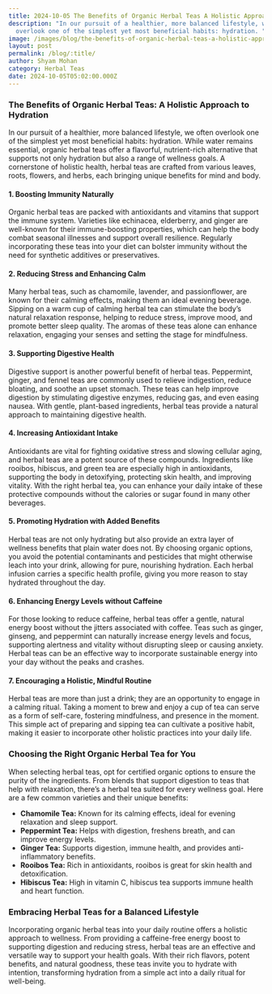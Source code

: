 ```yaml
---
title: 2024-10-05 The Benefits of Organic Herbal Teas A Holistic Approach to Hydration
description: "In our pursuit of a healthier, more balanced lifestyle, we often
  overlook one of the simplest yet most beneficial habits: hydration. "
image: /images/blog/the-benefits-of-organic-herbal-teas-a-holistic-approach-to-hydration.webp
layout: post
permalink: /blog/:title/
author: Shyam Mohan
category: Herbal Teas
date: 2024-10-05T05:02:00.000Z
---
```

### The Benefits of Organic Herbal Teas: A Holistic Approach to Hydration

In our pursuit of a healthier, more balanced lifestyle, we often overlook one of the simplest yet most beneficial habits: hydration. While water remains essential, organic herbal teas offer a flavorful, nutrient-rich alternative that supports not only hydration but also a range of wellness goals. A cornerstone of holistic health, herbal teas are crafted from various leaves, roots, flowers, and herbs, each bringing unique benefits for mind and body.

#### 1. **Boosting Immunity Naturally**
   Organic herbal teas are packed with antioxidants and vitamins that support the immune system. Varieties like echinacea, elderberry, and ginger are well-known for their immune-boosting properties, which can help the body combat seasonal illnesses and support overall resilience. Regularly incorporating these teas into your diet can bolster immunity without the need for synthetic additives or preservatives.

#### 2. **Reducing Stress and Enhancing Calm**
   Many herbal teas, such as chamomile, lavender, and passionflower, are known for their calming effects, making them an ideal evening beverage. Sipping on a warm cup of calming herbal tea can stimulate the body’s natural relaxation response, helping to reduce stress, improve mood, and promote better sleep quality. The aromas of these teas alone can enhance relaxation, engaging your senses and setting the stage for mindfulness.

#### 3. **Supporting Digestive Health**
   Digestive support is another powerful benefit of herbal teas. Peppermint, ginger, and fennel teas are commonly used to relieve indigestion, reduce bloating, and soothe an upset stomach. These teas can help improve digestion by stimulating digestive enzymes, reducing gas, and even easing nausea. With gentle, plant-based ingredients, herbal teas provide a natural approach to maintaining digestive health.

#### 4. **Increasing Antioxidant Intake**
   Antioxidants are vital for fighting oxidative stress and slowing cellular aging, and herbal teas are a potent source of these compounds. Ingredients like rooibos, hibiscus, and green tea are especially high in antioxidants, supporting the body in detoxifying, protecting skin health, and improving vitality. With the right herbal tea, you can enhance your daily intake of these protective compounds without the calories or sugar found in many other beverages.

#### 5. **Promoting Hydration with Added Benefits**
   Herbal teas are not only hydrating but also provide an extra layer of wellness benefits that plain water does not. By choosing organic options, you avoid the potential contaminants and pesticides that might otherwise leach into your drink, allowing for pure, nourishing hydration. Each herbal infusion carries a specific health profile, giving you more reason to stay hydrated throughout the day.

#### 6. **Enhancing Energy Levels without Caffeine**
   For those looking to reduce caffeine, herbal teas offer a gentle, natural energy boost without the jitters associated with coffee. Teas such as ginger, ginseng, and peppermint can naturally increase energy levels and focus, supporting alertness and vitality without disrupting sleep or causing anxiety. Herbal teas can be an effective way to incorporate sustainable energy into your day without the peaks and crashes.

#### 7. **Encouraging a Holistic, Mindful Routine**
   Herbal teas are more than just a drink; they are an opportunity to engage in a calming ritual. Taking a moment to brew and enjoy a cup of tea can serve as a form of self-care, fostering mindfulness, and presence in the moment. This simple act of preparing and sipping tea can cultivate a positive habit, making it easier to incorporate other holistic practices into your daily life.

### Choosing the Right Organic Herbal Tea for You

When selecting herbal teas, opt for certified organic options to ensure the purity of the ingredients. From blends that support digestion to teas that help with relaxation, there’s a herbal tea suited for every wellness goal. Here are a few common varieties and their unique benefits:

- **Chamomile Tea:** Known for its calming effects, ideal for evening relaxation and sleep support.
- **Peppermint Tea:** Helps with digestion, freshens breath, and can improve energy levels.
- **Ginger Tea:** Supports digestion, immune health, and provides anti-inflammatory benefits.
- **Rooibos Tea:** Rich in antioxidants, rooibos is great for skin health and detoxification.
- **Hibiscus Tea:** High in vitamin C, hibiscus tea supports immune health and heart function.

### Embracing Herbal Teas for a Balanced Lifestyle

Incorporating organic herbal teas into your daily routine offers a holistic approach to wellness. From providing a caffeine-free energy boost to supporting digestion and reducing stress, herbal teas are an effective and versatile way to support your health goals. With their rich flavors, potent benefits, and natural goodness, these teas invite you to hydrate with intention, transforming hydration from a simple act into a daily ritual for well-being.
